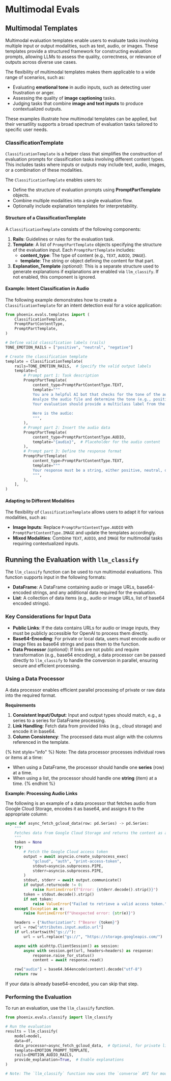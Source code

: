 # Multimodal Evals

## Multimodal Templates

Multimodal evaluation templates enable users to evaluate tasks involving multiple input or output modalities, such as text, audio, or images. These templates provide a structured framework for constructing evaluation prompts, allowing LLMs to assess the quality, correctness, or relevance of outputs across diverse use cases.&#x20;

The flexibility of multimodal templates makes them applicable to a wide range of scenarios, such as:

* Evaluating **emotional tone** in audio inputs, such as detecting user frustration or anger.
* Assessing the quality of **image captioning** tasks.
* Judging tasks that combine **image and text inputs** to produce contextualized outputs.

These examples illustrate how multimodal templates can be applied, but their versatility supports a broad spectrum of evaluation tasks tailored to specific user needs.

### **ClassificationTemplate**

`ClassificationTemplate` is a helper class that simplifies the construction of evaluation prompts for classification tasks involving different content types. This includes tasks where inputs or outputs may include text, audio, images, or a combination of these modalities.

The `ClassificationTemplate` enables users to:

* Define the structure of evaluation prompts using **PromptPartTemplate** objects.
* Combine multiple modalities into a single evaluation flow.
* Optionally include explanation templates for interpretability.

#### **Structure of a ClassificationTemplate**

A `ClassificationTemplate` consists of the following components:

1. **Rails**: Guidelines or rules for the evaluation task.
2. **Template**: A list of `PromptPartTemplate` objects specifying the structure of the evaluation input. Each `PromptPartTemplate` includes:
   * **content\_type**: The type of content (e.g., `TEXT`, `AUDIO`, `IMAGE`).
   * **template**: The string or object defining the content for that part.
3. **Explanation\_Template** _(optional)_: This is a separate structure used to generate explanations if explanations are enabled via `llm_classify`. If not enabled, this component is ignored.

#### **Example: Intent Classification in Audio**

The following example demonstrates how to create a `ClassificationTemplate` for an intent detection eval for a voice application:

```python
from phoenix.evals.templates import (
    ClassificationTemplate,
    PromptPartContentType,
    PromptPartTemplate,
)

# Define valid classification labels (rails)
TONE_EMOTION_RAILS = ["positive", "neutral", "negative"]

# Create the classification template
template = ClassificationTemplate(
    rails=TONE_EMOTION_RAILS,  # Specify the valid output labels
    template=[
        # Prompt part 1: Task description
        PromptPartTemplate(
            content_type=PromptPartContentType.TEXT,
            template="""
            You are a helpful AI bot that checks for the tone of the audio.
            Analyze the audio file and determine the tone (e.g., positive, neutral, negative).
            Your evaluation should provide a multiclass label from the following options: ['positive', 'neutral', 'negative'].
            
            Here is the audio:
            """,
        ),
        # Prompt part 2: Insert the audio data
        PromptPartTemplate(
            content_type=PromptPartContentType.AUDIO,
            template="{audio}",  # Placeholder for the audio content
        ),
        # Prompt part 3: Define the response format
        PromptPartTemplate(
            content_type=PromptPartContentType.TEXT,
            template="""
            Your response must be a string, either positive, neutral, or negative, and should not contain any text or characters aside from that.
            """,
        ),
    ],
)
```

#### **Adapting to Different Modalities**

The flexibility of `ClassificationTemplate` allows users to adapt it for various modalities, such as:

* **Image Inputs**: Replace `PromptPartContentType.AUDIO` with `PromptPartContentType.IMAGE` and update the templates accordingly.
* **Mixed Modalities**: Combine `TEXT`, `AUDIO`, and `IMAGE` for multimodal tasks requiring contextualized inputs.

## **Running the Evaluation with `llm_classify`**

The `llm_classify` function can be used to run multimodal evaluations. This function supports input in the following formats:

* **DataFrame**: A DataFrame containing audio or image URLs, base64-encoded strings, and any additional data required for the evaluation.
* **List**: A collection of data items (e.g., audio or image URLs, list of base64 encoded strings).

### **Key Considerations for Input Data**

* **Public Links**: If the data contains URLs for audio or image inputs, they must be publicly accessible for OpenAI to process them directly.
* **Base64-Encoding**: For private or local data, users must encode audio or image files as base64 strings and pass them to the function.
* **Data Processor** _(optional)_: If links are not public and require transformation (e.g., base64 encoding), a data processor can be passed directly to `llm_classify` to handle the conversion in parallel, ensuring secure and efficient processing.

### **Using a Data Processor**

A data processor enables efficient parallel processing of private or raw data into the required format.

**Requirements**

1. **Consistent Input/Output**: Input and output types should match, e.g., a series to a series for DataFrame processing.
2. **Link Handling**: Fetch data from provided links (e.g., cloud storage) and encode it in base64.
3. **Column Consistency**: The processed data must align with the columns referenced in the template.

{% hint style="info" %}
Note: The data processor processes individual rows or items at a time:

* When using a DataFrame, the processor should handle one **series** (row) at a time.
* When using a list, the processor should handle one **string** (item) at a time.
{% endhint %}

**Example: Processing Audio Links**

The following is an example of a data processor that fetches audio from Google Cloud Storage, encodes it as base64, and assigns it to the appropriate column:

```python
async def async_fetch_gcloud_data(row: pd.Series) -> pd.Series:
    """
    Fetches data from Google Cloud Storage and returns the content as a base64-encoded string.
    """
    token = None
    try:
        # Fetch the Google Cloud access token
        output = await asyncio.create_subprocess_exec(
            "gcloud", "auth", "print-access-token",
            stdout=asyncio.subprocess.PIPE,
            stderr=asyncio.subprocess.PIPE,
        )
        stdout, stderr = await output.communicate()
        if output.returncode != 0:
            raise RuntimeError(f"Error: {stderr.decode().strip()}")
        token = stdout.decode().strip()
        if not token:
            raise ValueError("Failed to retrieve a valid access token.")
    except Exception as e:
        raise RuntimeError(f"Unexpected error: {str(e)}")

    headers = {"Authorization": f"Bearer {token}"}
    url = row["attributes.input.audio.url"]
    if url.startswith("gs://"):
        url = url.replace("gs://", "https://storage.googleapis.com/")

    async with aiohttp.ClientSession() as session:
        async with session.get(url, headers=headers) as response:
            response.raise_for_status()
            content = await response.read()

    row["audio"] = base64.b64encode(content).decode("utf-8")
    return row

```

If your data is already base64-encoded, you can skip that step.

### **Performing the Evaluation**

To run an evaluation, use the `llm_classify` function.

```python
from phoenix.evals.classify import llm_classify

# Run the evaluation
results = llm_classify(
    model=model,
    data=df,
    data_processor=async_fetch_gcloud_data,  # Optional, for private links
    template=EMOTION_PROMPT_TEMPLATE,
    rails=EMOTION_AUDIO_RAILS,
    provide_explanation=True,  # Enable explanations
)

# Note: The `llm_classify` function now uses the `converse` API for model interaction.
```

